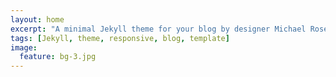```yaml
---
layout: home
excerpt: "A minimal Jekyll theme for your blog by designer Michael Rose."
tags: [Jekyll, theme, responsive, blog, template]
image:
  feature: bg-3.jpg
---
```

